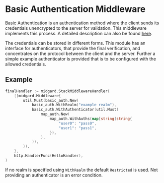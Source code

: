 <!-- SPDX-FileCopyrightText: 2025 The midgard contributors.
     SPDX-License-Identifier: MPL-2.0
-->

Basic Authentication Middleware
===============================

Basic Authentication is an authentication method where the client sends its
credentials unencrypted to the server for validation. This middleware implements
this process. A detailed description can also be found
[here](https://en.wikipedia.org/wiki/Basic_access_authentication).

The credentials can be stored in different forms. This module has an interface
for authenticators, that provide the final verification, and concentrates on the
protocol between the client and the server. Further a simple example
authenticator is provided that is to be configured with the allowed credentials.

Example
-------

```go
finalHandler := midgard.StackMiddlewareHandler(
    []midgard.Middleware{
        util.Must(basic_auth.New(
            basic_auth.WithRealm("example realm"),
            basic_auth.WithAuthenticator(util.Must(
                map_auth.New(
                    map_auth.WithAuths(map[string]string{
                        "user0": "pass0",
                        "user1": "pass1",
                    }),
                ),
            )),
        )),
    },
    http.HandlerFunc(HelloHandler),
)
```

If no realm is specified using `WithRealm` the default `Restricted` is used.
Not providing an authenticator is an error condition.
